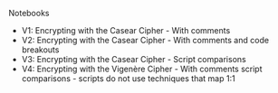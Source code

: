 Notebooks

* V1: Encrypting with the Casear Cipher - With comments
* V2: Encrypting with the Casear Cipher - With comments and code breakouts
* V3: Encrypting with the Casear Cipher - Script comparisons
* V4: Encrypting with the Vigenère Cipher - With comments script comparisons - scripts do not use techniques that map 1:1
